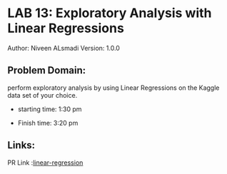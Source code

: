 # LAB 13: Exploratory Analysis with Linear Regressions
Author: Niveen ALsmadi Version: 1.0.0

## Problem Domain: 
 perform exploratory analysis by using Linear Regressions on the Kaggle data set of your choice.



- starting time: 1:30 pm

- Finish time: 3:20 pm

## Links:
PR Link :[linear-regression](https://github.com/NiveenAlSmadi/linear-regression/pull/1)